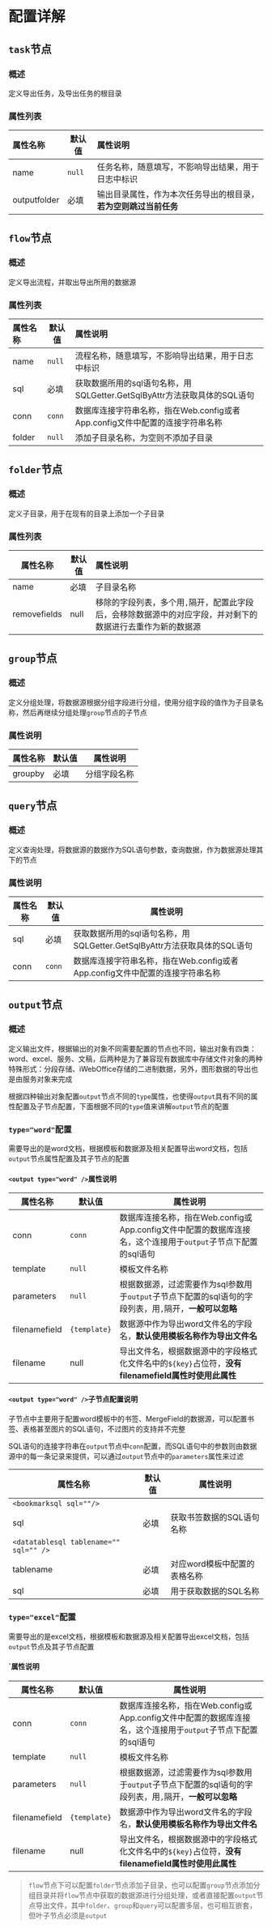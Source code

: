 # 配置详解

## `task`节点
### 概述
定义导出任务，及导出任务的根目录

### 属性列表
| 属性名称 | 默认值 | 属性说明 |
|:------- | ----------- |:------- |
| name | `null` | 任务名称，随意填写，不影响导出结果，用于日志中标识 |
| outputfolder | 必填 | 输出目录属性，作为本次任务导出的根目录，**若为空则跳过当前任务** |


## `flow`节点
### 概述
定义导出流程，并取出导出所用的数据源

### 属性列表
| 属性名称 | 默认值 | 属性说明 |
|:------- | ----------- |:------- |
| name | `null` | 流程名称，随意填写，不影响导出结果，用于日志中标识 |
| sql | 必填 | 获取数据所用的sql语句名称，用SQLGetter.GetSqlByAttr方法获取具体的SQL语句 |
| conn | `conn` | 数据库连接字符串名称，指在Web.config或者App.config文件中配置的连接字符串名称 |
| folder | `null` | 添加子目录名称，为空则不添加子目录 |


## `folder`节点
### 概述
定义子目录，用于在现有的目录上添加一个子目录

### 属性列表
| 属性名称 | 默认值 | 属性说明 |
| ------- | ------ |:------- |
| name | 必填 | 子目录名称 |
| removefields | null | 移除的字段列表，多个用`,`隔开，配置此字段后，会移除数据源中的对应字段，并对剩下的数据进行去重作为新的数据源 |


## `group`节点
### 概述
定义分组处理，将数据源根据分组字段进行分组，使用分组字段的值作为子目录名称，然后再继续分组处理`group`节点的子节点

### 属性说明
| 属性名称 | 默认值 | 属性说明 |
| ------- | ------ | ------- |
| groupby | 必填 | 分组字段名称 |

## `query`节点
### 概述
定义查询处理，将数据源的数据作为SQL语句参数，查询数据，作为数据源处理其下的节点

### 属性说明
| 属性名称 | 默认值 | 属性说明 |
| ------- | ------ | ------- |
| sql | 必填 | 获取数据所用的sql语句名称，用SQLGetter.GetSqlByAttr方法获取具体的SQL语句 |
| conn | `conn` | 数据库连接字符串名称，指在Web.config或者App.config文件中配置的连接字符串名称 |

## `output`节点
### 概述
定义输出文件，根据输出的对象不同需要配置的节点也不同，输出对象有四类：word、excel、服务、文稿，后两种是为了兼容现有数据库中存储文件对象的两种特殊形式：分段存储、iWebOffice存储的二进制数据，另外，图形数据的导出也是由服务对象来完成

根据四种输出对象配置`output`节点不同的`type`属性，也使得`output`具有不同的属性配置及子节点配置，下面根据不同的`type`值来讲解`output`节点的配置

### `type="word"`配置
需要导出的是word文档，根据模板和数据源及相关配置导出word文档，包括`output`节点属性配置及其子节点的配置

#### `<output type="word" />`属性说明
| 属性名称 | 默认值 | 属性说明 |
| ------- | ------ | ------- |
| conn | `conn` | 数据库连接名称，指在Web.config或App.config文件中配置的数据库连接名，这个连接用于`output`子节点下配置的sql语句 |
| template | `null` | 模板文件名称 |
| parameters | `null` | 根据数据源，过滤需要作为sql参数用于`output`子节点下配置的sql语句的字段列表，用`,`隔开，**一般可以忽略** |
| filenamefield | `{template}` | 数据源中作为导出word文件名的字段名，**默认使用模板名称作为导出文件名** |
| filename | null | 导出文件名，根据数据源中的字段格式化文件名中的`${key}`占位符，**没有filenamefield属性时使用此属性** |

#### `<output type="word" />`子节点配置说明
子节点中主要用于配置word模板中的书签、MergeField的数据源，可以配置书签、表格甚至图片的SQL语句，不过图片的支持并不完整  
  
SQL语句的连接字符串在`output`节点中`conn`配置，而SQL语句中的参数则由数据源中的每一条记录来提供，可以通过`output`节点中的`parameters`属性来过滤
  
| 属性名称 | 默认值 | 属性说明 |
| ------- | ------ | ------- |
| `<bookmarksql sql=""/>` |
| sql | 必填 | 获取书签数据的SQL语句名称 |
| `<datatablesql tablename="" sql="" />` |
| tablename | 必填 | 对应word模板中配置的表格名称 |
| sql | 必填 | 用于获取数据的SQL名称 |

### `type="excel"`配置
需要导出的是excel文档，根据模板和数据源及相关配置导出excel文档，包括`output`节点及其子节点配置

#### `<output type="excel" />属性说明
| 属性名称 | 默认值 | 属性说明 |
| ------- | ------ | ------- |
| conn | `conn` | 数据库连接名称，指在Web.config或App.config文件中配置的数据库连接名，这个连接用于`output`子节点下配置的sql语句 |
| template | `null` | 模板文件名称 |
| parameters | `null` | 根据数据源，过滤需要作为sql参数用于`output`子节点下配置的sql语句的字段列表，用`,`隔开，**一般可以忽略** |
| filenamefield | `{template}` | 数据源中作为导出word文件名的字段名，**默认使用模板名称作为导出文件名** |
| filename | null | 导出文件名，根据数据源中的字段格式化文件名中的`${key}`占位符，**没有filenamefield属性时使用此属性** |

> `flow`节点下可以配置`folder`节点添加子目录，也可以配置`group`节点添加分组目录并将`flow`节点中获取的数据源进行分组处理，或者直接配置`output`节点导出文件，其中`folder`、`group`和`query`可以配置多层，也可相互嵌套，但叶子节点必须是`output`